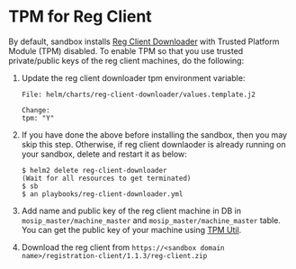 # TPM for Reg Client

By default, sandbox installs [Reg Client Downloader](https://github.com/mosip/mosip-infra/blob/1.1.2/deployment/sandbox-v2/playbooks/reg-client-downloader.yml) with Trusted Platform Module (TPM) disabled.  To enable TPM so that you use trusted private/public keys of the reg client machines, do the following:

1. Update the reg client downloader tpm environment variable:
    ```
    File: helm/charts/reg-client-downloader/values.template.j2

    Change:
    tpm: "Y"
    ```
1. If you have done the above before installing the sandbox, then you may skip this step.  Otherwise, if reg client downlaoder is already running on your sandbox, delete and restart it as below:
    ```
    $ helm2 delete reg-client-downloader 
    (Wait for all resources to get terminated)
    $ sb
    $ an playbooks/reg-client-downloader.yml
    ``` 
1. Add name and public key of the reg client machine in DB in `mosip_master/machine_master` and `mosip_master/machine_master` table.  You can get the public key of your machine using [TPM Util](../utils/tpm/key_extractor).

1. Download the reg client from `https://<sandbox domain name>/registration-client/1.1.3/reg-client.zip`

